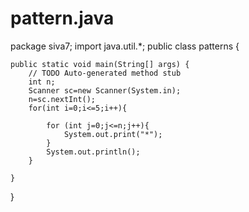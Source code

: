 # pattern.java
package siva7;
import java.util.*;
public class patterns {

	public static void main(String[] args) {
		// TODO Auto-generated method stub
		int n;
		Scanner sc=new Scanner(System.in);
		n=sc.nextInt();
		for(int i=0;i<=5;i++){
			
			for (int j=0;j<=n;j++){
				System.out.print("*");
			}
			System.out.println();
		}

	}

}
